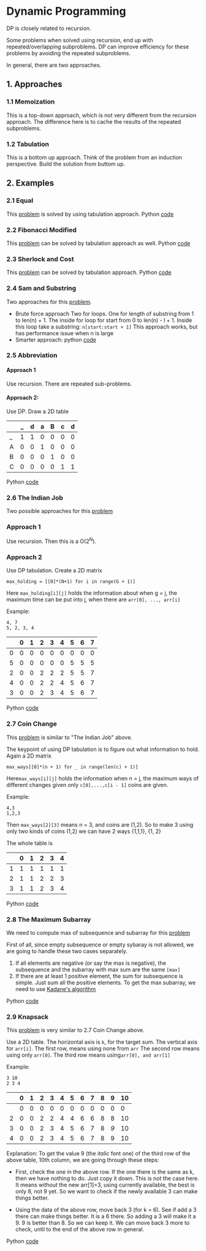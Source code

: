 # Dynamic Programming
DP is closely related to recursion.

Some problems when solved using recursion, end up with repeated/overlapping
subproblems. DP can improve efficiency for these problems by avoiding the repeated
subproblems.

In general, there are two approaches.

## 1. Approaches
### 1.1 Memoization
This is a top-down approach, which is not very different from the recursion approach.
The difference here is to cache the results of the repeated subproblems. 

### 1.2 Tabulation
This is a bottom up approach. Think of the problem from an induction perspective. 
Build the solution from buttom up.

## 2. Examples

### 2.1 Equal
This [problem](https://www.hackerrank.com/challenges/equal/problem) is solved by
using tabulation approach. 
Python [code](equal.py)

### 2.2 Fibonacci Modified
This [problem](https://www.hackerrank.com/challenges/fibonacci-modified/problem) can be 
solved by tabulation approach as well.
Python [code](fibonacci_modified.py)

### 2.3 Sherlock and Cost
This [problem](https://www.hackerrank.com/challenges/sherlock-and-cost/problem) can
be solved by tabulation approach.
Python [code](sherlock_and_cost.py)

### 2.4 Sam and Substring
Two approaches for this [problem](https://www.hackerrank.com/challenges/sam-and-substrings/problem).
* Brute force approach
Two for loops. One for length of substring from 1 to len(n) + 1. The inside for loop for start
from 0 to  len(n) - l + 1. Inside this loop take a substring:
```n[start:start + 1]```
This approach works, but has performance issue when n is large
* Smarter approach: python [code]()

### 2.5 Abbreviation
#### Approach 1
Use recursion. There are repeated sub-problems. 
#### Approach 2: 
Use DP. 
Draw a 2D table

| |_|d|a|B|c|d|
|---|---|---|---|---|---|---|
|_|1 |1 | 0|0 |0 |0 |
|A|0 |0 |1 |0|0 |0 |
|B|0 |0 |0 |1 |0 |0 |
|C|0 |0 |0 |0 |1 |1 |

Python [code](abbreviation.py)

### 2.6 The Indian Job
Two possible approaches for this [problem](https://www.hackerrank.com/challenges/the-indian-job/problem)
### Approach 1
Use recursion. Then this is a O(2<sup>N</sup>).
### Approach 2
Use DP tabulation. Create a 2D matrix
```buildoutcfg
max_holding = [[0]*(N+1) for i in range(G + 1)]
```
Here
```max_holding[i][j]``` holds the information about when g = j, the maximum
time can be put into j, when there are ```arr[0], ..., arr[i]```

Example:
```buildoutcfg
4, 7
5, 2, 3, 4
```
| |0|1|2|3|4|5|6|7|
|---|---|---|---|---|---|---|---|---|
|0|0|0|0|0|0|0|0|0|
|5|0|0|0|0|0|5|5|5|
|2|0|0|2|2|2|5|5|7|
|4|0|0|2|2|4|5|6|7|
|3|0|0|2|3|4|5|6|7|

Python [code](the_indian_job.py)

### 2.7 Coin Change
This [problem](https://www.hackerrank.com/challenges/coin-change/problem) is similar to "The Indian Job" above. 

The keypoint of using DP tabulation is to figure out what information to hold.
Again a 2D matrix
```buildoutcfg
max_ways[[0]*(n + 1) for _ in range(len(c) + 1)]
```
Here```max_ways[i][j]``` holds the information when n = j, the maximum ways of different
changes given only ```c[0],...,c[i - 1]``` coins are given.

Example:
```
4,3
1,2,3
```
Then ```max_ways[2][3]``` means n = 3, and coins are (1,2). So to make 3 using
only two kinds of coins (1,2) we can have 2 ways {1,1,1}, {1, 2}

The whole table is

| |0|1|2|3|4|
|---|---|---|---|---|---|
|1|1|1 |1 |1 |1 |
|2|1|1|2|2|3|
|3|1|1|2|3|4|

Python [code](coin_change.py) 

### 2.8 The Maximum Subarray
We need to compute max of subsequence and subarray for this [problem](https://www.hackerrank.com/challenges/maxsubarray/problem)

First of all, since empty subsequence or empty sybaray is not allowed, we 
are going to handle these two cases separately.
1. If all elements are negative (or say the max is negative), the subsequence and the 
subarray with max sum are the same
```[max]```
2. If there are at least 1 positive element, the sum for subsequence is simple.
Just sum all the positive elements.
To get the max subarray, we need to use [Kadane's algorithm](https://en.wikipedia.org/wiki/Maximum_subarray_problem#Kadane.27s_algorithm)

Python [code](the_maximum_subarray.py)

### 2.9 Knapsack 
This [problem](https://www.hackerrank.com/challenges/unbounded-knapsack/problem) is 
very similar to 2.7 Coin Change above. 

Use a 2D table. The horizontal axis is ```k```, for the target sum.
The vertical axis for ```arr[i]```. The first row, means using none from ```arr```
The second row means using only ```arr[0]```. The third row means using```arr[0], and arr[1]```

Example:
```buildoutcfg
3 10
2 3 4
```
| |0|1|2|3|4|5|6|7|8|9|10|
|---|---|---|---|---|---|---|---|---|---|---|---|
| |0|0|0|0|0|0|0|0|0|0|0|
|2|0|0|2|2|4|4|6|6|8|8|10|
|3|0|0|2|3|4|5|6|7|8|_9_|10|
|4|0|0|2|3|4|5|6|7|8|9|10|
Explanation:
To get the value 9 (the _italic_ font one) of the third row of the above table, 10th column, we are going through these steps:
* First, check the one in the above row. If the one there is the same as k, then we
have nothing to do. Just copy it down. This is not the case here. It means without the new
arr[1]=3, using currently available, the best is only 8, not 9 yet. So we want to check
if the newly available 3 can make things better.

* Using the data of the above row, move back 3 (for k = 6). See if add a 3 there can make 
things better. It is a 6 there. So adding a 3 will make it a 9. 9 is better than 8. So we
can keep it. We can move back 3 more to check, until to the end of the above row in general. 

Python [code](knapsack.py)  